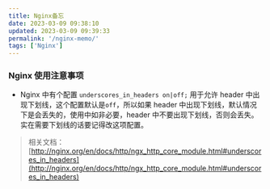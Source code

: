 ```yaml
---
title: Nginx备忘
date: 2023-03-09 09:38:10
updated: 2023-03-09 09:39:33
permalink: '/nginx-memo/'
tags: ['Nginx']
---
```


### Nginx 使用注意事项

- Nginx 中有个配置 `underscores_in_headers on|off;` 用于允许 header 中出现下划线，这个配置默认是`off`，所以如果 header 中出现下划线，默认情况下是会丢失的，使用中如非必要，header 中不要出现下划线，否则会丢失。实在需要下划线的话要记得改这项配置。

> 相关文档：[http://nginx.org/en/docs/http/ngx_http_core_module.html#underscores_in_headers](http://nginx.org/en/docs/http/ngx_http_core_module.html#underscores_in_headers)